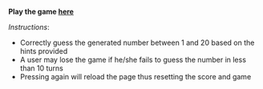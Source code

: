 **Play the game [here](https://okay-head.github.io/Guess-my-number/)**

_Instructions_:

* Correctly guess the generated number between 1 and 20 based on the hints provided
* A user may lose the game if he/she fails to guess the number in less than 10 turns
* Pressing again will reload the page thus resetting the score and game

